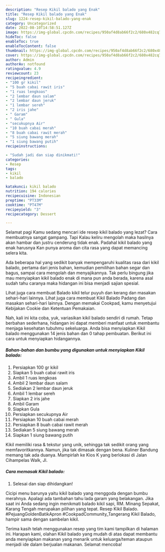 ```yaml
---
description: "Resep Kikil balado yang Enak"
title: "Resep Kikil balado yang Enak"
slug: 1224-resep-kikil-balado-yang-enak
category: Uncategorized
date: 2022-08-10T14:58:51.127Z
image: https://img-global.cpcdn.com/recipes/950af4d8ab66f2c2/680x482cq70/kikil-balado-foto-resep-utama.jpg
hideToc: false
enableToc: true
enableTocContent: false
thumbnail: https://img-global.cpcdn.com/recipes/950af4d8ab66f2c2/680x482cq70/kikil-balado-foto-resep-utama.jpg
cover: https://img-global.cpcdn.com/recipes/950af4d8ab66f2c2/680x482cq70/kikil-balado-foto-resep-utama.jpg
author: Admin
authorAv: notfound
ratingvalue: 4.9
reviewcount: 23
recipeingredient:
- "100 gr kikil"
- "5 buah cabai rawit iris"
- "1 ruas lengkoas"
- "2 lembar daun salam"
- "2 lembar daun jeruk"
- "1 lembar sereh"
- "2 iris jahe"
- " Garam"
- " Gula"
- "secukupnya Air"
- "10 buah cabai merah"
- "8 buah cabai rawit merah"
- "5 siung bawang merah"
- "1 siung bawang putih"
recipeinstructions:

- "Sudah jadi dan siap dinikmati!"
categories:
- Resep
tags:
- kikil
- balado

katakunci: kikil balado 
nutrition: 194 calories
recipecuisine: Indonesian
preptime: "PT33M"
cooktime: "PT47M"
recipeyield: "3"
recipecategory: Dessert

---
```



Selamat pagi Kamu sedang mencari ide resep kikil balado yang lezat? Cara membuatnya sangat gampang. Tapi Kalau keliru mengolah maka hasilnya akan hambar dan justru cenderung tidak enak. Padahal kikil balado yang enak harusnya Kan punya aroma dan cita rasa yang dapat memancing selera kita.


Ada beberapa hal yang sedikit banyak mempengaruhi kualitas rasa dari kikil balado, pertama dari jenis bahan, kemudian pemilihan bahan segar dan bagus, sampai cara mengolah dan menyajikannya. Tak perlu bingung jika mau menyiapkan kikil balado enak di mana pun anda berada, karena asal sudah tahu caranya maka hidangan ini bisa menjadi sajian spesial.

Lihat juga cara membuat Balado kikil telur puyuh dan kerang dan masakan sehari-hari lainnya. Lihat juga cara membuat Kikil Balado Padang dan masakan sehari-hari lainnya. Dengan memakai Cookpad, kamu menyetujui Kebijakan Cookie dan Ketentuan Pemakaian.


Nah, kali ini kita coba, yuk, variasikan kikil balado sendiri di rumah. Tetap berbahan sederhana, hidangan ini dapat memberi manfaat untuk membantu menjaga kesehatan tubuhmu sekeluarga. Anda bisa menyiapkan Kikil balado menggunakan 14 jenis bahan dan 0 tahap pembuatan. Berikut ini cara untuk menyiapkan hidangannya.

<!--inarticleads1-->

##### Bahan-bahan dan bumbu yang digunakan untuk menyiapkan Kikil balado:

1. Persiapkan 100 gr kikil
1. Siapkan 5 buah cabai rawit iris
1. Ambil 1 ruas lengkoas
1. Ambil 2 lembar daun salam
1. Sediakan 2 lembar daun jeruk
1. Ambil 1 lembar sereh
1. Siapkan 2 iris jahe
1. Ambil  Garam
1. Siapkan  Gula
1. Persiapkan secukupnya Air
1. Persiapkan 10 buah cabai merah
1. Persiapkan 8 buah cabai rawit merah
1. Sediakan 5 siung bawang merah
1. Siapkan 1 siung bawang putih


Kikil memiliki rasa &amp; tekstur yang unik, sehingga tak sedikit orang yang memfavoritkannya. Namun, jika tak dimasak dengan bena. Kuliner Bandung memang tak ada duanya. Mampirlah ke Kios K yang berlokasi di Jalan Cihampelas Walk, Jl. 

<!--inarticleads2-->

##### Cara memasak Kikil balado:


1. Selesai dan siap dihidangkan!

Cicipi menu barunya yaitu kikil balado yang menggoda dengan bumbu merahnya. Apalagi ada tambahan tahu lada garam yang belakangan. Jika saat ini Anda sedang ingin menikmati balado kikil sapi, RM. Minang Sepakat, Karang Tengah merupakan pilihan yang tepat. Resep Kikil Balado. #PejuangGoldenBatikApron #CookpadCommunity_Tangerang Kikil Balado, hampir sama dengan sambelan kikil. 

Terima kasih telah menggunakan resep yang tim kami tampilkan di halaman ini. Harapan kami, olahan Kikil balado yang mudah di atas dapat membantu anda menyiapkan makanan yang menarik untuk keluarga/teman ataupun menjadi ide dalam berjualan makanan. Selamat mencoba!
